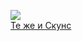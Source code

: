 ![](/books/detective/Елена%20Милкова/Те%20же%20и%20Скунс.jpg)  
[Те же и Скунс](/books/detective/Елена%20Милкова/Те%20же%20и%20Скунс)

